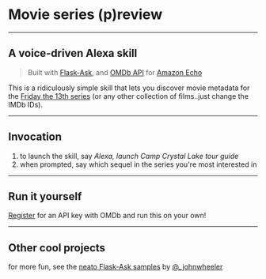 # Movie series (p)review

----
## A voice-driven Alexa skill 
> Built with [Flask-Ask](http://flask-ask.readthedocs.io/en/latest/), and [OMDb API](http://www.omdbapi.com/) for [Amazon Echo](https://twitter.com/amazonecho)

This is a ridiculously simple skill that lets you discover movie metadata for the [Friday the 13th series](https://en.wikipedia.org/wiki/Category:Friday_the_13th_(franchise)_films) (or any other collection of films..just change the IMDb IDs).

----
## Invocation
1. to launch the skill, say *Alexa, launch Camp Crystal Lake tour guide*
2. when prompted, say which sequel in the series you're most interested in

---
## Run it yourself
[Register](http://www.omdbapi.com/apikey.aspx) for an API key with OMDb and run this on your own!

----
## Other cool projects
for more fun, see the [neato Flask-Ask samples](https://github.com/johnwheeler/flask-ask/tree/master/samples) by [@_johnwheeler](https://twitter.com/_johnwheeler/)